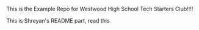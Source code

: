 This is the Example Repo for Westwood High School Tech Starters Club!!!!



This is Shreyan's README part, read this